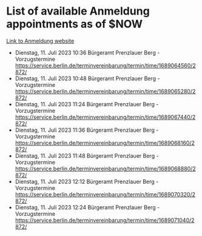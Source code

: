 # List of available Anmeldung appointments as of $NOW
[Link to Anmeldung website](https://service.berlin.de/terminvereinbarung/termin/tag.php?termin=1&anliegen[]=120686&dienstleisterlist=122210,122217,327316,122219,327312,122227,327314,122231,327346,122243,327348,122254,122252,329742,122260,329745,122262,329748,122271,327278,122273,327274,122277,327276,330436,122280,327294,122282,327290,122284,327292,122291,327270,122285,327266,122286,327264,122296,327268,150230,329760,122297,327286,122294,327284,122312,329763,122314,329775,122304,327330,122311,327334,122309,327332,317869,122281,327352,122279,329772,122283,122276,327324,122274,327326,122267,329766,122246,327318,122251,327320,122257,327322,122208,327298,122226,327300&herkunft=http%3A%2F%2Fservice.berlin.de%2Fdienstleistung%2F120686%2F)
- Dienstag, 11. Juli 2023 10:36 Bürgeramt Prenzlauer Berg - Vorzugstermine https://service.berlin.de/terminvereinbarung/termin/time/1689064560/2872/
- Dienstag, 11. Juli 2023 10:48 Bürgeramt Prenzlauer Berg - Vorzugstermine https://service.berlin.de/terminvereinbarung/termin/time/1689065280/2872/
- Dienstag, 11. Juli 2023 11:24 Bürgeramt Prenzlauer Berg - Vorzugstermine https://service.berlin.de/terminvereinbarung/termin/time/1689067440/2872/
- Dienstag, 11. Juli 2023 11:36 Bürgeramt Prenzlauer Berg - Vorzugstermine https://service.berlin.de/terminvereinbarung/termin/time/1689068160/2872/
- Dienstag, 11. Juli 2023 11:48 Bürgeramt Prenzlauer Berg - Vorzugstermine https://service.berlin.de/terminvereinbarung/termin/time/1689068880/2872/
- Dienstag, 11. Juli 2023 12:12 Bürgeramt Prenzlauer Berg - Vorzugstermine https://service.berlin.de/terminvereinbarung/termin/time/1689070320/2872/
- Dienstag, 11. Juli 2023 12:24 Bürgeramt Prenzlauer Berg - Vorzugstermine https://service.berlin.de/terminvereinbarung/termin/time/1689071040/2872/
